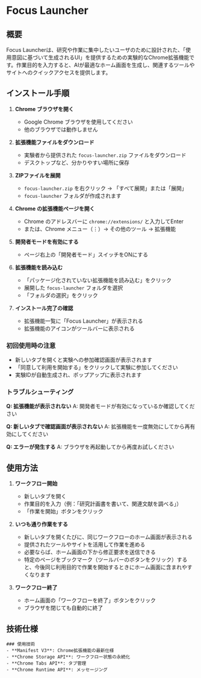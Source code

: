 # Focus Launcher

## 概要

Focus Launcherは、研究や作業に集中したいユーザのために設計された、「使用意図に基づいて生成されるUI」を提供するための実験的なChrome拡張機能です。作業目的を入力すると、AIが最適なホーム画面を生成し、関連するツールやサイトへのクイックアクセスを提供します。

## インストール手順

1. **Chrome ブラウザを開く**
   - Google Chrome ブラウザを使用してください
   - 他のブラウザでは動作しません

2. **拡張機能ファイルをダウンロード**
   - 実験者から提供された `focus-launcher.zip` ファイルをダウンロード
   - デスクトップなど、分かりやすい場所に保存

3. **ZIPファイルを展開**
   - `focus-launcher.zip` を右クリック → 「すべて展開」または「展開」
   - `focus-launcher` フォルダが作成されます

4. **Chrome の拡張機能ページを開く**
   - Chrome のアドレスバーに `chrome://extensions/` と入力してEnter
   - または、Chrome メニュー（⋮）→ その他のツール → 拡張機能

5. **開発者モードを有効にする**
   - ページ右上の「開発者モード」スイッチをONにする

6. **拡張機能を読み込む**
   - 「パッケージ化されていない拡張機能を読み込む」をクリック
   - 展開した `focus-launcher` フォルダを選択
   - 「フォルダの選択」をクリック

7. **インストール完了の確認**
   - 拡張機能一覧に「Focus Launcher」が表示される
   - 拡張機能のアイコンがツールバーに表示される

### 初回使用時の注意

- 新しいタブを開くと実験への参加確認画面が表示されます
- 「同意して利用を開始する」をクリックして実験に参加してください
- 実験IDが自動生成され、ポップアップに表示されます

### トラブルシューティング

**Q: 拡張機能が表示されない**
A: 開発者モードが有効になっているか確認してください

**Q: 新しいタブで確認画面が表示されない**
A: 拡張機能を一度無効にしてから再有効にしてください

**Q: エラーが発生する**
A: ブラウザを再起動してから再度お試しください

## 使用方法

1. **ワークフロー開始**
   - 新しいタブを開く
   - 作業目的を入力（例：「研究計画書を書いて、関連文献を調べる」）
   - 「作業を開始」ボタンをクリック

2. **いつも通り作業をする**
   - 新しいタブを開くたびに、同じワークフローのホーム画面が表示される
   - 提供されたツールやサイトを活用して作業を進める
   - 必要ならば、ホーム画面の下から修正要求を送信できる
   - 特定のページをブックマーク（ツールバーのボタンをクリック）すると、今後同じ利用目的で作業を開始するときにホーム画面に含まれやすくなります

3. **ワークフロー終了**
   - ホーム画面の「ワークフローを終了」ボタンをクリック
   - ブラウザを閉じても自動的に終了

## 技術仕様

```
### 使用技術
- **Manifest V3**: Chrome拡張機能の最新仕様
- **Chrome Storage API**: ワークフロー状態の永続化
- **Chrome Tabs API**: タブ管理
- **Chrome Runtime API**: メッセージング
